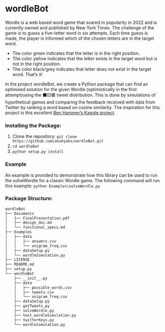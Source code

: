 # wordleBot

Wordle is a web based word game that soared in popularity in 2022 and is currently owned and published by New York Times.
The challenge of the game is to guess a five-letter word in six attempts.
Each time guess is made, the player is informed which of the chosen letters are in the target word.
- The color green indicates that the letter is in the right position.
- The color yellow indicates that the letter exists in the target word but is not in the right position.
- The color black/grey indicates that letter does not exist in the target word.
That’s it!

In the project wordleBot, we create a Python package that can find an optimised solution for the given Wordle (optimistically in the first attempt)using the ⬛🟨🟩 tweet distribution.
This is done by simulations of hypothetical games and comparing the feedback received with data from Twitter by ranking a word based on cosine similarity. 
The inspiration for this project is this excellent [Ben Hammer’s Kaggle project](https://www.kaggle.com/benhamner/wordle-1-6).

### Installing the Package:

1. Clone the repository: ```git clone https://github.com/anuhyabs/wordleBot.git```
2. ```cd wordleBot```
3. ```python setup.py install```

### Example

An example is provided to demonstrate how this library can be used to run the solveWordle for a classic Wordle game. The following command will run this example:
```python Examples\solveWordle.py```

### Package Structure:

```bash
wordleBot
├── Documents
│   ├── FinalPresentation.pdf
│   ├── design_doc.md
│   └── functional_specs.md
├── Examples
│   ├── data
│   │   ├── answers.csv
│   │   └── unigram_freq.csv
│   ├── dataSetup.py
│   └── wordleSimulation.py
├── LICENSE
├── README.md
├── setup.py
└── wordleBot
    ├── __init__.py
    ├── data
    │   ├── possible_words.csv
    │   ├── tweets.csv
    │   └── unigram_freq.csv
    ├── dataSetup.py
    ├── getTweets.py
    ├── solveWordle.py
    ├── test_wordleSimulation.py
    ├── twitterKeys.py
    └── wordleSimulation.py
 ```
